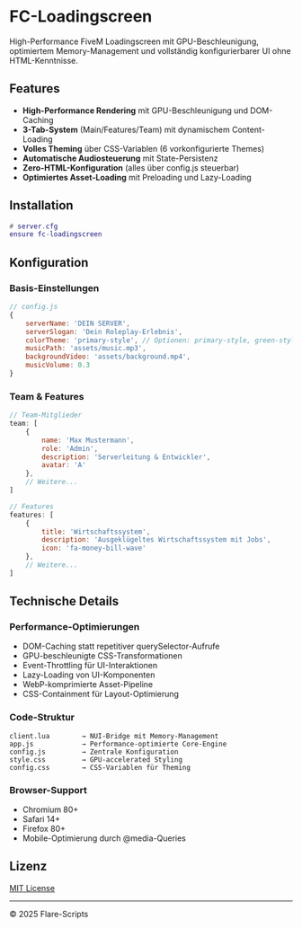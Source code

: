 # FC-Loadingscreen

High-Performance FiveM Loadingscreen mit GPU-Beschleunigung, optimiertem Memory-Management und vollständig konfigurierbarer UI ohne HTML-Kenntnisse.

## Features

- **High-Performance Rendering** mit GPU-Beschleunigung und DOM-Caching
- **3-Tab-System** (Main/Features/Team) mit dynamischem Content-Loading
- **Volles Theming** über CSS-Variablen (6 vorkonfigurierte Themes)
- **Automatische Audiosteuerung** mit State-Persistenz
- **Zero-HTML-Konfiguration** (alles über config.js steuerbar)
- **Optimiertes Asset-Loading** mit Preloading und Lazy-Loading

## Installation

```lua
# server.cfg
ensure fc-loadingscreen
```

## Konfiguration

### Basis-Einstellungen

```js
// config.js
{
    serverName: 'DEIN SERVER',
    serverSlogan: 'Dein Roleplay-Erlebnis',
    colorTheme: 'primary-style', // Optionen: primary-style, green-style, red-style, dark-style, neon-style, cyberpunk-style
    musicPath: 'assets/music.mp3',
    backgroundVideo: 'assets/background.mp4',
    musicVolume: 0.3
}
```

### Team & Features

```js
// Team-Mitglieder
team: [
    {
        name: 'Max Mustermann',
        role: 'Admin',
        description: 'Serverleitung & Entwickler',
        avatar: 'A'
    },
    // Weitere...
]

// Features
features: [
    {
        title: 'Wirtschaftssystem',
        description: 'Ausgeklügeltes Wirtschaftssystem mit Jobs',
        icon: 'fa-money-bill-wave'
    },
    // Weitere...
]
```

## Technische Details

### Performance-Optimierungen

- DOM-Caching statt repetitiver querySelector-Aufrufe
- GPU-beschleunigte CSS-Transformationen
- Event-Throttling für UI-Interaktionen
- Lazy-Loading von UI-Komponenten
- WebP-komprimierte Asset-Pipeline
- CSS-Containment für Layout-Optimierung

### Code-Struktur

```
client.lua        → NUI-Bridge mit Memory-Management
app.js            → Performance-optimierte Core-Engine
config.js         → Zentrale Konfiguration
style.css         → GPU-accelerated Styling
config.css        → CSS-Variablen für Theming
```

### Browser-Support

- Chromium 80+
- Safari 14+
- Firefox 80+
- Mobile-Optimierung durch @media-Queries

## Lizenz

[MIT License](LICENSE)

---

© 2025 Flare-Scripts